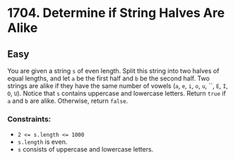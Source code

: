 # 1704. Determine if String Halves Are Alike

## Easy

You are given a string `s` of even length. Split this string into two halves of equal lengths, and let `a` be the first
half and `b` be the second half. Two strings are alike if they have the same number of
vowels (`a`, `e`, `i`, `o`, `u`, ``, `E`, `I`, `O`, `U`). Notice that `s` contains uppercase and lowercase letters.
Return `true` if `a` and `b` are alike. Otherwise, return `false`.

### Constraints:

- `2 <= s.length <= 1000`
- `s.length` is even.
- `s` consists of uppercase and lowercase letters.
